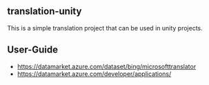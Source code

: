 ## translation-unity
This is a simple translation project that can be used in unity projects.

## User-Guide
* https://datamarket.azure.com/dataset/bing/microsofttranslator
* https://datamarket.azure.com/developer/applications/

